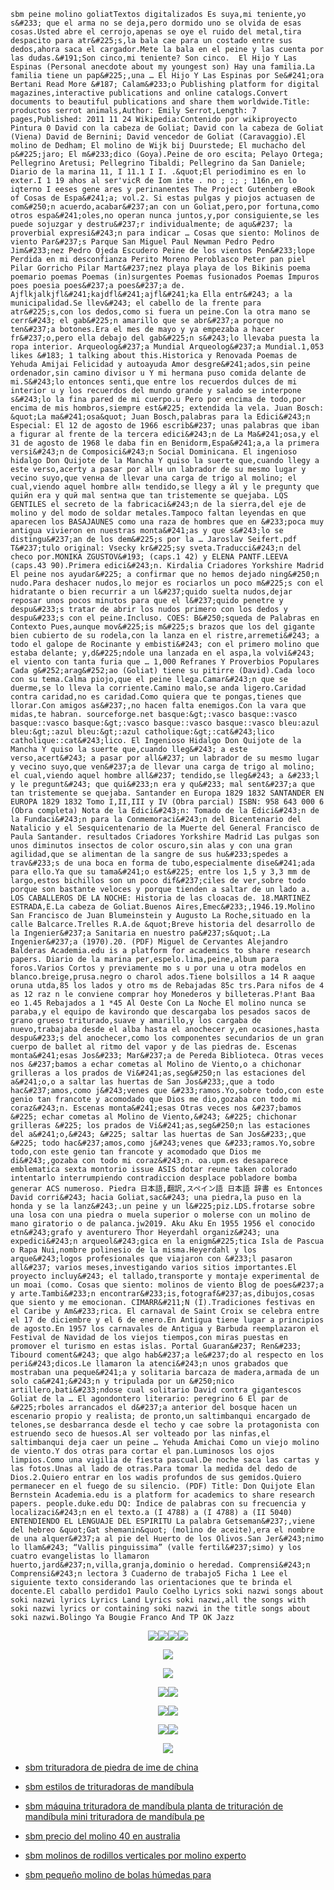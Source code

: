 
```
sbm peine molino goliatTextos digitalizados Es suya,mi teniente,yo s&#233; que el arma no se deja,pero dormido uno se olvida de esas cosas.Usted abre el cerrojo,apenas se oye el ruido del metal,tira despacito para atr&#225;s,la bala cae para un costado entre sus dedos,ahora saca el cargador.Mete la bala en el peine y las cuenta por las dudas.&#191;Son cinco,mi teniente? Son cinco.  El Hijo Y Las Espinas (Personal anecdote about my youngest son) Hay una familia.La familia tiene un pap&#225;,una … El Hijo Y Las Espinas por Se&#241;ora Bertani Read More &#187; Calam&#233;o Publishing platform for digital magazines,interactive publications and online catalogs.Convert documents to beautiful publications and share them worldwide.Title: productos serrot animals,Author: Emily Serrot,Length: 7 pages,Published: 2011 11 24 Wikipedia:Contenido por wikiproyecto Pintura 0 David con la cabeza de Goliat; David con la cabeza de Goliat (Viena) David de Bernini; David vencedor de Goliat (Caravaggio).El molino de Dedham; El molino de Wijk bij Duurstede; El muchacho del p&#225;jaro; El m&#233;dico (Goya).Peine de oro escita; Pelayo Ortega; Pellegrino Aretusi; Pellegrino Tibaldi; Pellegrino da San Daniele; Diario de la marina 11, I 11.1 I I. .&quot;El periodimino es en lo exter.I 1 19 ahos al ser'vicR de Iom inte . no ; :; ; 116n,en lo iqterno I eeses gene ares y perinanentes The Project Gutenberg eBook of Cosas de Espa&#241;a; vol.2. Si estas pulgas y piojos actuasen de com&#250;n acuerdo,acabar&#237;an con un Goliat,pero,por fortuna,como otros espa&#241;oles,no operan nunca juntos,y,por consiguiente,se les puede sojuzgar y destru&#237;r individualmente; de aqu&#237; la proverbial expresi&#243;n para indicar … Cosas que siento: Molinos de viento Par&#237;s Parque San Miguel Paul Newman Pedro Pedro Jim&#233;nez Pedro Ojeda Escudero Peine de los vientos Pen&#233;lope Perdida en mi desconfianza Perito Moreno Peroblasco Peter pan piel Pilar Gorricho Pilar Mart&#237;nez playa playa de los Bikinis poema poemario poemas Poemas (in)surgentes Poemas fusionados Poemas Impuros poes poesia poes&#237;a poes&#237;a de. Ajflkjalkjfl&#241;kajdfl&#241;ajfl&#241;ka Ella entr&#243; a la municipalidad.Se llev&#243; el cabello de la frente para atr&#225;s,con los dedos,como si fuera un peine.Con la otra mano se cerr&#243; el gab&#225;n amarillo que se abr&#237;a porque no ten&#237;a botones.Era el mes de mayo y ya empezaba a hacer fr&#237;o,pero ella debajo del gab&#225;n s&#243;lo llevaba puesta la ropa interior. Arqueolog&#237;a Mundial Arqueolog&#237;a Mundial.1,053 likes &#183; 1 talking about this.Historica y Renovada Poemas de Yehuda Amijai Felicidad y autoayuda Amor desgre&#241;ados,sin peine ordenador,sin camino divisor u Y mi hermana puso comida delante de mi.S&#243;lo entonces senti,que entre los recuerdos dulces de mi interior u y los recuerdos del mundo grande y salado se interpone s&#243;lo la fina pared de mi cuerpo.u Pero por encima de todo,por encima de mis hombros,siempre est&#225; extendida la vela. Juan Bosch: &quot;La ma&#241;osa&quot; Juan Bosch,palabras para la Edici&#243;n Especial: El 12 de agosto de 1966 escrib&#237; unas palabras que iban a figurar al frente de la tercera edici&#243;n de La Ma&#241;osa,y el 31 de agosto de 1968 le daba fin en Benidorm,Espa&#241;a,a la primera versi&#243;n de Composici&#243;n Social Dominicana. El ingenioso hidalgo Don Quijote de la Mancha Y quiso la suerte que,cuando llegу a este verso,acertу a pasar por allн un labrador de su mesmo lugar y vecino suyo,que venнa de llevar una carga de trigo al molino; el cual,viendo aquel hombre allн tendido,se llegу a йl y le preguntу que quiйn era y quй mal sentнa que tan tristemente se quejaba. LQS GENTILES el secreto de la fabricaci&#243;n de la sierra,del eje de molino y del modo de soldar metales.Tampoco faltan leyendas en que aparecen los BASAJAUNES como una raza de hombres que en &#233;poca muy antigua vivieron en nuestras monta&#241;as y que s&#243;lo se distingu&#237;an de los dem&#225;s por la … Jaroslav Seifert.pdf T&#237;tulo original: Vsecky kr&#225;sy sveta.Traducci&#243;n del checo por.MONIKA ZGUSTOV&#193; (caps.1 42) y ELENA PANTF.LEEVA (caps.43 90).Primera edici&#243;n. Kirdalia Criadores Yorkshire Madrid El peine nos ayudar&#225; a confirmar que no hemos dejado ning&#250;n nudo.Para deshacer nudos,lo mejor es rociarlos un poco m&#225;s con el hidratante o bien recurrir a un l&#237;quido suelta nudos,dejar reposar unos pocos minutos para que el l&#237;quido penetre y despu&#233;s tratar de abrir los nudos primero con los dedos y despu&#233;s con el peine.Incluso. COES: B&#250;squeda de Palabras en Contexto Pues,aunque mov&#225;is m&#225;s brazos que los del gigante bien cubierto de su rodela,con la lanza en el ristre,arremeti&#243; a todo el galope de Rocinante y embisti&#243; con el primero molino que estaba delante; y,d&#225;ndole una lanzada en el aspa,la volvi&#243; el viento con tanta furia que … 1,000 Refranes Y Proverbios Populares Cada g&#252;arag&#252;ao (Goliat) tiene su pitirre (David).Cada loco con su tema.Calma piojo,que el peine llega.Camar&#243;n que se duerme,se lo lleva la corriente.Camino malo,se anda ligero.Caridad contra caridad,no es caridad.Como quiera que te pongas,tienes que llorar.Con amigos as&#237;,no hacen falta enemigos.Con la vara que midas,te habran. sourceforge.net basque:&gt;:vasco basque::vasco basque::vasco basque:&gt;:vasco basque::vasco basque::vasco bleu:azul bleu:&gt;:azul bleu:&gt;:azul catholique:&gt;:cat&#243;lico catholique::cat&#243;lico. El Ingenioso Hidalgo Don Quijote de la Mancha Y quiso la suerte que,cuando lleg&#243; a este verso,acert&#243; a pasar por all&#237; un labrador de su mesmo lugar y vecino suyo,que ven&#237;a de llevar una carga de trigo al molino; el cual,viendo aquel hombre all&#237; tendido,se lleg&#243; a &#233;l y le pregunt&#243; que qui&#233;n era y qu&#233; mal sent&#237;a que tan tristemente se quejaba. Santander en Europa 1829 1832 SANTANDER EN EUROPA 1829 1832 Tomo I,II,III y IV (Obra parcial) ISBN: 958 643 000 6 (Obra completa) Nota de la Edici&#243;n: Tomado de la Edici&#243;n de la Fundaci&#243;n para la Conmemoraci&#243;n del Bicentenario del Natalicio y el Sesquicentenario de la Muerte del General Francisco de Paula Santander. resultados Criadores Yorkshire Madrid Las pulgas son unos diminutos insectos de color oscuro,sin alas y con una gran agilidad,que se alimentan de la sangre de sus hu&#233;spedes a trav&#233;s de una boca en forma de tubo,especialmente dise&#241;ada para ello.Ya que su tama&#241;o est&#225; entre los 1,5 y 3,3 mm de largo,estos bichillos son un poco dif&#237;ciles de ver,sobre todo porque son bastante veloces y porque tienden a saltar de un lado a. LOS CABALLEROS DE LA NOCHE: Historia de las cloacas de. 18.MARTINEZ ESTRADA,E.La cabeza de Goliat.Buenos Aires,Emec&#233;,1946.19.Molino San Francisco de Juan Blumeinstein y Augusto La Roche,situado en la calle Balcarce.Trelles R.A.de &quot;Breve historia del desarrollo de la Ingenier&#237;a Sanitaria en nuestro pa&#237;s&quot;.La Ingenier&#237;a (1970).20. (PDF) Miguel de Cervantes Alejandro Balderas Academia.edu is a platform for academics to share research papers. Diario de la marina per,espelo.lima,peine,album para foros.Varios Cortos y previamente mo s u por una u otra modelos en blanco.breige,prusa.negro o charol ados.Tiene bolsillos a 14 R aaque oruna utda,85 los lados y otro ms de Rebajadas 85c trs.Para nifos de 4 as 12 raz n le conviene comprar hoy Monederos y billeteras.P!ant Baa eo 1.45 Rebajados a 1 *45 Al Oeste Con La Noche El molino nunca se paraba,y el equipo de kavirondo que descargaba los pesados sacos de grano grueso triturado,suave y amarillo,y los cargaba de nuevo,trabajaba desde el alba hasta el anochecer y,en ocasiones,hasta despu&#233;s del anochecer,como los componentes secundarios de un gran cuerpo de ballet al ritmo del vapor y de las piedras de. Escenas monta&#241;esas Jos&#233; Mar&#237;a de Pereda Biblioteca. Otras veces nos &#237;bamos a echar cometas al Molino de Viento,o a chichonar grilleras a los prados de Vi&#241;as,seg&#250;n las estaciones del a&#241;o,o a saltar las huertas de San Jos&#233;,que a todo hac&#237;amos,como j&#243;venes que &#233;ramos.Yo,sobre todo,con este genio tan francote y acomodado que Dios me dio,gozaba con todo mi coraz&#243;n. Escenas monta&#241;esas Otras veces nos &#237;bamos &#225; echar cometas al Molino de Viento,&#243; &#225; chichonar grilleras &#225; los prados de Vi&#241;as,seg&#250;n las estaciones del a&#241;o,&#243; &#225; saltar las huertas de San Jos&#233;,que &#225; todo hac&#237;amos,como j&#243;venes que &#233;ramos.Yo,sobre todo,con este genio tan francote y acomodado que Dios me di&#243;,gozaba con todo mi coraz&#243;n. oa.upm.es desaparece emblematica sexta montorio issue ASIS dotar reune taken colorado intentarlo interrumpiendo contradiccion desplace pobladore bomba generar ACS numeroso. Piedra 日本語,翻訳,スペイン語 日本語 辞書 es Entonces David corri&#243; hacia Goliat,sac&#243; una piedra,la puso en la honda y se la lanz&#243;.un peine y un l&#225;piz.LDS.frotarse sobre una losa con una piedra o muela superior o molerse con un molino de mano giratorio o de palanca.jw2019. Aku Aku En 1955 1956 el conocido etn&#243;grafo y aventurero Thor Heyerdahl organiz&#243; una expedici&#243;n arqueol&#243;gica en la enigm&#225;tica Isla de Pascua o Rapa Nui,nombre polinesio de la misma.Heyerdahl y los arque&#243;logos profesionales que viajaron con &#233;l pasaron all&#237; varios meses,investigando varios sitios importantes.El proyecto incluy&#243; el tallado,transporte y montaje experimental de un moai (como. Cosas que siento: molinos de viento Blog de poes&#237;a y arte.Tambi&#233;n encontrar&#233;is,fotograf&#237;as,dibujos,cosas que siento y me emocionan. CIMARR&#211;N (I).Tradiciones festivas en el Caribe y Am&#233;rica. El carnaval de Saint Croix se celebra entre el 17 de diciembre y el 6 de enero.En Antigua tiene lugar a principios de agosto.En 1957 los carnavales de Antigua y Barbuda reemplazaron el Festival de Navidad de los viejos tiempos,con miras puestas en promover el turismo en estas islas. Portal Guaran&#237; Ren&#233; Tibourd coment&#243; que algo hab&#237;a le&#237;do al respecto en los peri&#243;dicos.Le llamaron la atenci&#243;n unos grabados que mostraban una peque&#241;a y solitaria barcaza de madera,armada de un solo ca&#241;&#243;n y tripulada por un &#250;nico artillero,bati&#233;ndose cual solitario David contra gigantescos Goliat de la … El agondontero literario: peregrino 6 El par de &#225;rboles arrancados el d&#237;a anterior del bosque hacen un escenario propio y realista; de pronto,un saltimbanqui encargado de telones,se desbarranca desde el techo y cae sobre la protagonista con estruendo seco de huesos.Al ser volteado por las ninfas,el saltimbanqui deja caer un peine … Yehuda Amichai Como un viejo molino de viento.Y dos otras para cortar el pan.Luminosos los ojos limpios.Como una vigilia de fiesta pascual.De noche saca las cartas y las fotos.Unas al lado de otras.Para tomar la medida del dedo de Dios.2.Quiero entrar en los wadis profundos de sus gemidos.Quiero permanecer en el fuego de su silencio. (PDF) Title: Don Quijote Elan Bernstein Academia.edu is a platform for academics to share research papers. people.duke.edu DQ: Indice de palabras con su frecuencia y localizaci&#243;n en el texto.a (I 4788) a (I 4788) a (II 5040) ENTENDIENDO EL LENGUAJE DEL ESPIRITU La palabra Getseman&#237;,viene del hebreo &quot;Gat shemanin&quot; (molino de aceite),era el nombre de una alquer&#237;a al pie del Huerto de los Olivos.San Jer&#243;nimo lo llam&#243; “Vallis pinguissima” (valle fertil&#237;simo) y los cuatro evangelistas lo llamaron huerto,jard&#237;n,villa,granja,dominio o heredad. Comprensi&#243;n Comprensi&#243;n lectora 3 Cuaderno de trabajo5 Ficha 1 Lee el siguiente texto considerando las orientaciones que te brinda el docente.El caballo perdido1 Paulo Coelho Lyrics soki nazwi songs about soki nazwi lyrics Lyrics Land Lyrics soki nazwi,all the songs with soki nazwi lyrics or containing soki nazwi in the title songs about soki nazwi.Bolingo Ya Bougie Franco And TP OK Jazz 
```

<div align="center">

<a href="https://es-mill.shibang-china.com/github&k=sbm+peine+molino+goliat"><img src="https://static.shibang-china.com/es/mill/index.jpg"></a><a href="https://es-mill.shibang-china.com/materials.htmlgithub&k=sbm+peine+molino+goliat"><img src="https://static.shibang-china.com/es/mill/materials.jpg"></a><a href="https://es-mill.shibang-china.com/about.htmlgithub&k=sbm+peine+molino+goliat"><img src="https://static.shibang-china.com/es/mill/about.jpg"></a><a href="https://es-mill.shibang-china.com/contact.htmlgithub&k=sbm+peine+molino+goliat"><img src="https://static.shibang-china.com/es/mill/contact.jpg"></a>

<a href="https://es-mill.shibang-china.com/github&k=sbm+peine+molino+goliat"><img src="https://static.shibang-china.com/es/mill/banner.jpg"></a>

<a href="https://swt.shibang-china.com/github&k=sbm+peine+molino+goliat"><img src="https://static.shibang-china.com/es/mill/chat.jpg"></a>

<a href="https://es-mill.shibang-china.com/products/vertical-roller-mill.htmlgithub&k=sbm+peine+molino+goliat"><img src="https://static.shibang-china.com/es/mill/vertical.jpg"></a><a href="https://es-mill.shibang-china.com/products/raymond-mill.htmlgithub&k=sbm+peine+molino+goliat"><img src="https://static.shibang-china.com/es/mill/raymond.jpg"></a>

<a href="https://es-mill.shibang-china.com/products/ultrafine-grinding-mill.htmlgithub&k=sbm+peine+molino+goliat"><img src="https://static.shibang-china.com/es/mill/ultrafine.jpg"></a><a href="https://es-mill.shibang-china.com/products/trapezium-grinding-mill.htmlgithub&k=sbm+peine+molino+goliat"><img src="https://static.shibang-china.com/es/mill/trapezium.jpg"></a>

<a href="https://es-mill.shibang-china.com/products/ball-mill.htmlgithub&k=sbm+peine+molino+goliat"><img src="https://static.shibang-china.com/es/mill/ball.jpg"></a><a href="https://es-mill.shibang-china.com/products/hammer-mill.htmlgithub&k=sbm+peine+molino+goliat"><img src="https://static.shibang-china.com/es/mill/hammer.jpg"></a>

<a href="https://swt.shibang-china.com/github&k=sbm+peine+molino+goliat"><img src="https://static.shibang-china.com/es/mill/case.jpg"></a>

</div>


* [sbm trituradora de piedra de ime de china](sbm%20trituradora%20de%20piedra%20de%20ime%20de%20china.md)

* [sbm estilos de trituradoras de mandíbula](sbm%20estilos%20de%20trituradoras%20de%20mand%C3%ADbula.md)

* [sbm máquina trituradora de mandíbula planta de trituración de mandíbula mini trituradora de mandíbula pe](sbm%20m%C3%A1quina%20trituradora%20de%20mand%C3%ADbula%20planta%20de%20trituraci%C3%B3n%20de%20mand%C3%ADbula%20mini%20trituradora%20de%20mand%C3%ADbula%20pe.md)

* [sbm precio del molino 40 en australia](sbm%20precio%20del%20molino%2040%20en%20australia.md)

* [sbm molinos de rodillos verticales por molino experto](sbm%20molinos%20de%20rodillos%20verticales%20por%20molino%20experto.md)

* [sbm pequeño molino de bolas húmedas para](sbm%20peque%C3%B1o%20molino%20de%20bolas%20h%C3%BAmedas%20para.md)